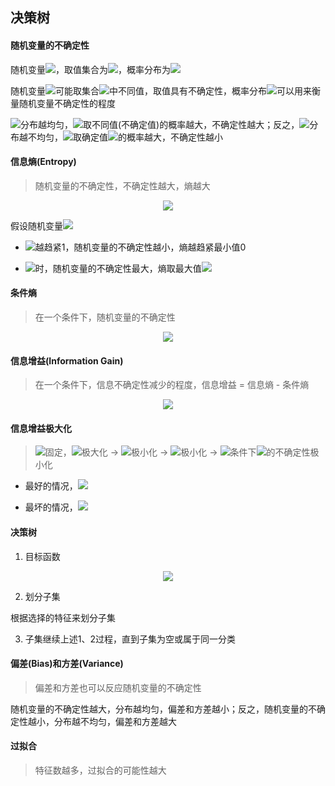 ## 决策树

#### 随机变量的不确定性

随机变量<img src="http://latex.codecogs.com/svg.latex?\inline&space;X" /></a>，取值集合为<img src="http://latex.codecogs.com/svg.latex?\inline&space;D(X)=\left\{x_{1},x_{2},...,x_{n}\right\}" /></a>，概率分布为<img src="http://latex.codecogs.com/svg.latex?\inline&space;P(X)=\left\{p(x_{1}),p(x_{2}),...,p(x_{n})\right\}" /></a>

随机变量<img src="http://latex.codecogs.com/svg.latex?\inline&space;X" /></a>可能取集合<img src="http://latex.codecogs.com/svg.latex?\inline&space;D(X)" /></a>中不同值，取值具有不确定性，概率分布<img src="http://latex.codecogs.com/svg.latex?\inline&space;P(X)" /></a>可以用来衡量随机变量不确定性的程度

<img src="http://latex.codecogs.com/svg.latex?\inline&space;P(X)" /></a>分布越均匀，<img src="http://latex.codecogs.com/svg.latex?\inline&space;X" /></a>取不同值(不确定值)的概率越大，不确定性越大；反之，<img src="http://latex.codecogs.com/svg.latex?\inline&space;P(X)" /></a>分布越不均匀，<img src="http://latex.codecogs.com/svg.latex?\inline&space;X" /></a>取确定值<img src="http://latex.codecogs.com/svg.latex?\left\{arg\&space;\underset{x_{k}}{top}\&space;p(x_{k})\right\}" /></a>的概率越大，不确定性越小

#### 信息熵(Entropy)

> 随机变量的不确定性，不确定性越大，熵越大

<div align="center"><img src="http://latex.codecogs.com/svg.latex?H(X)=-\sum_{i=1}^{n}p(x_{i})log_{2}p(x_{i})" /></a></div>

假设随机变量<img src="http://latex.codecogs.com/svg.latex?\inline&space;X\in\left\{x_{1},x_{2},...,x_{n}\right\}" /></a>

* <img src="http://latex.codecogs.com/svg.latex?\inline&space;max\&space;p(x_{i})" /></a>越趋紧1，随机变量的不确定性越小，熵越趋紧最小值0

* <img src="http://latex.codecogs.com/svg.latex?\inline&space;p(x_{1})=p(x_{2})=...=p(x_{n})=\frac{1}{n}" /></a>时，随机变量的不确定性最大，熵取最大值<img src="http://latex.codecogs.com/svg.latex?\inline&space;log_{2}n" /></a>

#### 条件熵

> 在一个条件下，随机变量的不确定性

<div align="center"><img src="http://latex.codecogs.com/svg.latex?\inline&space;H(Y|X)=\sum_{i=1}^{n}p(x_{i})H(Y|X=x_{i})" /></a></div>

#### 信息增益(Information Gain)

> 在一个条件下，信息不确定性减少的程度，信息增益 = 信息熵 - 条件熵

<div align="center"><img src="http://latex.codecogs.com/svg.latex?\inline&space;G(Y|X)=H(Y)-H(Y|X)" /></a></div>

#### 信息增益极大化

> <img src="http://latex.codecogs.com/svg.latex?\inline&space;H(Y)" /></a>固定，<img src="http://latex.codecogs.com/svg.latex?\inline&space;G(Y|X)" /></a>极大化 → <img src="http://latex.codecogs.com/svg.latex?\inline&space;H(Y|X)" /></a>极小化 → <img src="http://latex.codecogs.com/svg.latex?\inline&space;H(Y|X=x_{i})" /></a>极小化 → <img src="http://latex.codecogs.com/svg.latex?\inline&space;X=x_{i}" /></a>条件下<img src="http://latex.codecogs.com/svg.latex?\inline&space;Y" /></a>的不确定性极小化

* 最好的情况，<img src="http://latex.codecogs.com/svg.latex?\inline&space;Y\in\left\{c_{j}\right\},p(Y=c_{j}|X=x_{i})=1,H(Y|X=x_{i})=0" /></a>

* 最坏的情况，<img src="http://latex.codecogs.com/svg.latex?\inline&space;Y\in\left\{c_{1},c_{2},...,c_{m}\right\},p(Y=c_{j}|X=x_{i})=\frac{1}{n},H(Y|X=x_{i})=log_{2}n" /></a>

#### 决策树

1. 目标函数

<div align="center"><img src="http://latex.codecogs.com/svg.latex?H(X,Y)=arg\&space;\underset{X_{i}}{max}\&space;G(Y|X_{i})" /></a></div>

2. 划分子集

根据选择的特征来划分子集

3. 子集继续上述1、2过程，直到子集为空或属于同一分类

#### 偏差(Bias)和方差(Variance)

> 偏差和方差也可以反应随机变量的不确定性

随机变量的不确定性越大，分布越均匀，偏差和方差越小；反之，随机变量的不确定性越小，分布越不均匀，偏差和方差越大

#### 过拟合

> 特征数越多，过拟合的可能性越大
